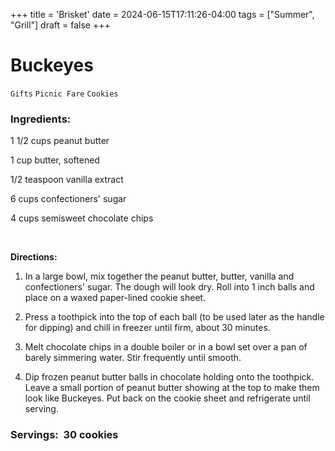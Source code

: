 +++
title = 'Brisket'
date = 2024-06-15T17:11:26-04:00
tags = ["Summer", "Grill"]
draft = false
+++
# Buckeyes

`Gifts` `Picnic Fare` `Cookies`

###  Ingredients:        

 1 1/2 cups peanut butter

 1 cup butter, softened

 1/2 teaspoon vanilla extract

 6 cups confectioners' sugar

 4 cups semisweet chocolate chips

        

 **Directions:**

 1. In a large bowl, mix together the peanut butter, butter, vanilla and confectioners' sugar. The dough will look dry. Roll into 1 inch balls and place on a waxed paper-lined cookie sheet.

 2. Press a toothpick into the top of each ball (to be used later as the handle for dipping) and chill in freezer until firm, about 30 minutes.

 3. Melt chocolate chips in a double boiler or in a bowl set over a pan of barely simmering water. Stir frequently until smooth.

 4. Dip frozen peanut butter balls in chocolate holding onto the toothpick. Leave a small portion of peanut butter showing at the top to make them look like Buckeyes. Put back on the cookie sheet and refrigerate until serving.

### Servings:  30 cookies      
